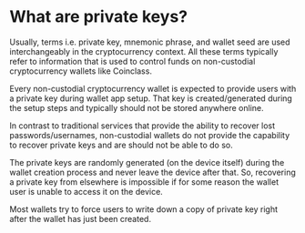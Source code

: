 # What are private keys?

Usually, terms i.e. private key, mnemonic phrase, and wallet seed are used interchangeably in the cryptocurrency context. All these terms typically refer to information that is used to control funds on non-custodial cryptocurrency wallets like Coinclass.

Every non-custodial cryptocurrency wallet is expected to provide users with a private key during wallet app setup. That key is created/generated during the setup steps and typically should not be stored anywhere online.

In contrast to traditional services that provide the ability to recover lost passwords/usernames, non-custodial wallets do not provide the capability to recover private keys and are should not be able to do so.

The private keys are randomly generated (on the device itself) during the wallet creation process and never leave the device after that. So, recovering a private key from elsewhere is impossible if for some reason the wallet user is unable to access it on the device.

Most wallets try to force users to write down a copy of private key right after the wallet has just been created.


